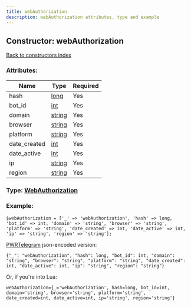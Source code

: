 ```yaml
---
title: webAuthorization
description: webAuthorization attributes, type and example
---
```

## Constructor: webAuthorization  
[Back to constructors index](index.md)



### Attributes:

| Name     |    Type       | Required |
|----------|---------------|----------|
|hash|[long](../types/long.md) | Yes|
|bot\_id|[int](../types/int.md) | Yes|
|domain|[string](../types/string.md) | Yes|
|browser|[string](../types/string.md) | Yes|
|platform|[string](../types/string.md) | Yes|
|date\_created|[int](../types/int.md) | Yes|
|date\_active|[int](../types/int.md) | Yes|
|ip|[string](../types/string.md) | Yes|
|region|[string](../types/string.md) | Yes|



### Type: [WebAuthorization](../types/WebAuthorization.md)


### Example:

```
$webAuthorization = ['_' => 'webAuthorization', 'hash' => long, 'bot_id' => int, 'domain' => 'string', 'browser' => 'string', 'platform' => 'string', 'date_created' => int, 'date_active' => int, 'ip' => 'string', 'region' => 'string'];
```  

[PWRTelegram](https://pwrtelegram.xyz) json-encoded version:

```
{"_": "webAuthorization", "hash": long, "bot_id": int, "domain": "string", "browser": "string", "platform": "string", "date_created": int, "date_active": int, "ip": "string", "region": "string"}
```


Or, if you're into Lua:  


```
webAuthorization={_='webAuthorization', hash=long, bot_id=int, domain='string', browser='string', platform='string', date_created=int, date_active=int, ip='string', region='string'}

```



